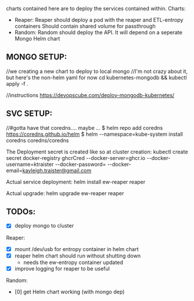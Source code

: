 charts contained here are to deploy the services contained within.
Charts:
  - Reaper:
      Reaper should deploy a pod with the reaper and ETL-entropy containers
      Should contain shared volume for passthrough
  - Random:
      Random should deploy the API. It will depend on a seperate Mongo Helm chart

MONGO SETUP:
--------------------------
//we creating a new chart to deploy to local mongo
//I'm not crazy about it, but here's the non-helm yaml for now
cd kubernetes-mongodb && kubectl apply -f .

//instructions
https://devopscube.com/deploy-mongodb-kubernetes/

SVC SETUP:
--------------------------
//#gotta have that coredns.... maybe ...
$ helm repo add coredns https://coredns.github.io/helm
$ helm --namespace=kube-system install coredns coredns/coredns

The Deployment secret is created like so at cluster creation:
kubectl create secret docker-registry ghcrCred --docker-server=ghcr.io --docker-username=ktraister --docker-password=<your-pword> --docker-email=kayleigh.traister@gmail.com

Actual service deployment:
helm install ew-reaper reaper

Actual upgrade:
helm upgrade ew-reaper reaper


TODOs:
------------------
- [x] deploy mongo to cluster

Reaper:
- [x] mount /dev/usb for entropy container in helm chart
- [x] reaper helm chart should run without shutting down
   - needs the ew-entropy container updated
- [x] improve logging for reaper to be useful

Random:
- [0] get Helm chart working (with mongo dep)

